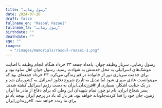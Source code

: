 ```yaml
---
title: "رسول رضایی"
date: 2024-07-26
draft: false
fullname_en: "Rasoul Rezaei"
fullname_fa: "رسول رضایی"
birthdate: ""
deathdate: ""
age: ""
images:
  - "/images/memorials/rasoul-rezaei-1.png"
---
```


رسول رضایی، سرباز وظیفه جوان، بامداد جمعه ۲۳ خرداد هنگام انجام وظیفه با اصابت موشک‌های اسرائیلی به محل خدمتش به شهادت رسید.
رسول جوان اهل ساوه بود و برای خدمت سربازی دور از خانواده در قم زندگی می‌کرد.
۲۳ خرداد جمعه‌ای بود که می‌توانست عادی سپری شود اما تبدیل به تاریخ شروع تجاوز اسرائیل به کشورمان شد و در یک جنایت آشکار، بسیاری از #فرزندان_ایران به دست رژیم اسرائیل کشته شدند.
پسر شجاع ایران، نام تو چون تمام شهیدان این وطن که برای دفاع از مادر ما ایران زمین، جان خود را فدا کردندجاودانه خواهد بود.
هر بار که باد در پرچم ایران بپیچد یاد تو برای ما زنده خواهد شد.
#فرزندان_ایران 
 
